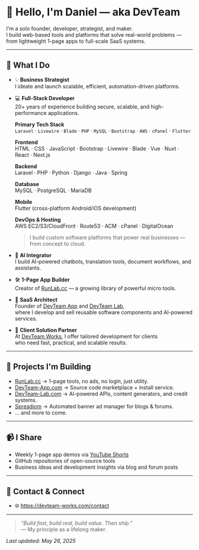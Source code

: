 # 👋 Hello, I'm Daniel — aka DevTeam

I'm a solo founder, developer, strategist, and maker.  
I build web-based tools and platforms that solve real-world problems —  
from lightweight 1-page apps to full-scale SaaS systems.

---

## 🧠 What I Do

- 💡 **Business Strategist**  
  I ideate and launch scalable, efficient, automation-driven platforms.

- 💻 **Full-Stack Developer**  
  20+ years of experience building secure, scalable, and high-performance applications.

  **Primary Tech Stack**  
  `Laravel` · `Livewire` · `Blade` · `PHP` · `MySQL` · `Bootstrap` · `AWS` · `cPanel` · `Flutter`

  **Frontend**  
  HTML · CSS · JavaScript · Bootstrap · Livewire · Blade · Vue · Nuxt · React · Next.js

  **Backend**  
  Laravel · PHP · Python · Django · Java · Spring

  **Database**  
  MySQL · PostgreSQL · MariaDB

  **Mobile**  
  Flutter (cross-platform Android/iOS development)

  **DevOps & Hosting**  
  AWS EC2/S3/CloudFront · Route53 · ACM · cPanel · DigitalOcean

  > I build custom software platforms that power real businesses — from concept to cloud.

- 🤖 **AI Integrator**  
  I build AI-powered chatbots, translation tools, document workflows, and assistants.

- 🛠️ **1-Page App Builder**  
  Creator of [RunLab.cc](https://runlab.cc) — a growing library of powerful micro tools.

- 🧾 **SaaS Architect**  
  Founder of [DevTeam App](https://devteam-app.com) and [DevTeam Lab](https://devteam-lab.com),  
  where I develop and sell reusable software components and AI-powered services.

- 🎯 **Client Solution Partner**  
  At [DevTeam Works](https://devteam-works.com), I offer tailored development for clients  
  who need fast, practical, and scalable results.

---

## 🧳 Projects I'm Building

- [RunLab.cc](https://runlab.cc) → 1-page tools, no ads, no login, just utility.  
- [DevTeam-App.com](https://devteam-app.com) → Source code marketplace + install service.  
- [DevTeam-Lab.com](https://devteam-lab.com) → AI-powered APIs, content generators, and credit systems.  
- [Spreadiom](https://spreadiom.com) → Automated banner ad manager for blogs & forums.  
- … and more to come.

---

## 📹 I Share

- Weekly 1-page app demos via [YouTube Shorts](https://youtube.com/@devteam)
- GitHub repositories of open-source tools
- Business ideas and development insights via blog and forum posts

---

## 🔗 Contact & Connect

- 🌐 https://devteam-works.com/contact  

---

> *“Build fast, build real, build value. Then ship.”*  
> — My principle as a lifelong maker.

_Last updated: May 26, 2025_
